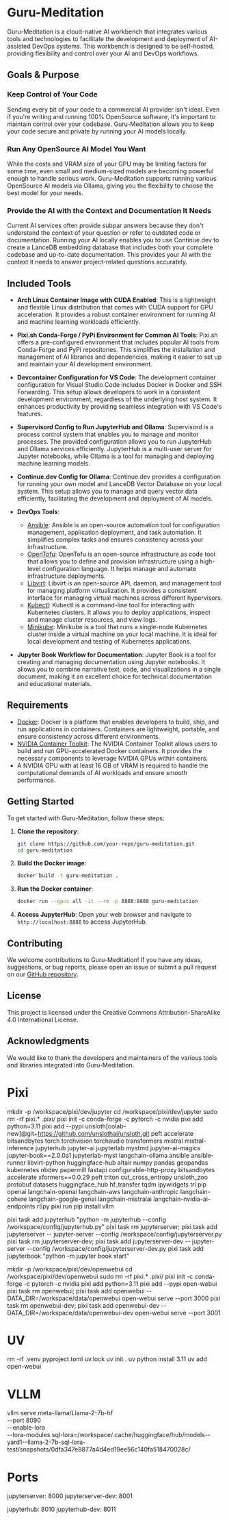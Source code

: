 # Guru-Meditation

Guru-Meditation is a cloud-native AI workbench that integrates various tools and technologies to facilitate the development and deployment of AI-assisted DevOps systems. This workbench is designed to be self-hosted, providing flexibility and control over your AI and DevOps workflows.

## Goals & Purpose

### Keep Control of Your Code

Sending every bit of your code to a commercial AI provider isn't ideal. Even if you're writing and running 100% OpenSource software, it's important to maintain control over your codebase. Guru-Meditation allows you to keep your code secure and private by running your AI models locally.

### Run Any OpenSource AI Model You Want

While the costs and VRAM size of your GPU may be limiting factors for some time, even small and medium-sized models are becoming powerful enough to handle serious work. Guru-Meditation supports running various OpenSource AI models via Ollama, giving you the flexibility to choose the best model for your needs.

### Provide the AI with the Context and Documentation It Needs

Current AI services often provide subpar answers because they don't understand the context of your question or refer to outdated code or documentation. Running your AI locally enables you to use Continue.dev to create a LanceDB embedding database that includes both your complete codebase and up-to-date documentation. This provides your AI with the context it needs to answer project-related questions accurately.

## Included Tools

- **Arch Linux Container Image with CUDA Enabled**: This is a lightweight and flexible Linux distribution that comes with CUDA support for GPU acceleration. It provides a robust container environment for running AI and machine learning workloads efficiently.

- **Pixi.sh Conda-Forge / PyPi Environment for Common AI Tools**: Pixi.sh offers a pre-configured environment that includes popular AI tools from Conda-Forge and PyPi repositories. This simplifies the installation and management of AI libraries and dependencies, making it easier to set up and maintain your AI development environment.

- **Devcontainer Configuration for VS Code**: The development container configuration for Visual Studio Code includes Docker in Docker and SSH Forwarding. This setup allows developers to work in a consistent development environment, regardless of the underlying host system. It enhances productivity by providing seamless integration with VS Code's features.

- **Supervisord Config to Run JupyterHub and Ollama**: Supervisord is a process control system that enables you to manage and monitor processes. The provided configuration allows you to run JupyterHub and Ollama services efficiently. JupyterHub is a multi-user server for Jupyter notebooks, while Ollama is a tool for managing and deploying machine learning models.

- **Continue.dev Config for Ollama**: Continue.dev provides a configuration for running your own model and LanceDB Vector Database on your local system. This setup allows you to manage and query vector data efficiently, facilitating the development and deployment of AI models.

- **DevOps Tools**:
  - [Ansible](https://www.ansible.com/): Ansible is an open-source automation tool for configuration management, application deployment, and task automation. It simplifies complex tasks and ensures consistency across your infrastructure.
  - [OpenTofu](https://opentofu.org/): OpenTofu is an open-source infrastructure as code tool that allows you to define and provision infrastructure using a high-level configuration language. It helps manage and automate infrastructure deployments.
  - [Libvirt](https://libvirt.org/): Libvirt is an open-source API, daemon, and management tool for managing platform virtualization. It provides a consistent interface for managing virtual machines across different hypervisors.
  - [Kubectl](https://kubernetes.io/docs/reference/kubectl/): Kubectl is a command-line tool for interacting with Kubernetes clusters. It allows you to deploy applications, inspect and manage cluster resources, and view logs.
  - [Minikube](https://minikube.sigs.k8s.io/docs/): Minikube is a tool that runs a single-node Kubernetes cluster inside a virtual machine on your local machine. It is ideal for local development and testing of Kubernetes applications.

- **Jupyter Book Workflow for Documentation**: Jupyter Book is a tool for creating and managing documentation using Jupyter notebooks. It allows you to combine narrative text, code, and visualizations in a single document, making it an excellent choice for technical documentation and educational materials.

## Requirements

- [Docker](https://www.docker.com/): Docker is a platform that enables developers to build, ship, and run applications in containers. Containers are lightweight, portable, and ensure consistency across different environments.
- [NVIDIA Container Toolkit](https://docs.nvidia.com/datacenter/cloud-native/container-toolkit/install-guide.html): The NVIDIA Container Toolkit allows users to build and run GPU-accelerated Docker containers. It provides the necessary components to leverage NVIDIA GPUs within containers.
- A NVIDIA GPU with at least 16 GB of VRAM is required to handle the computational demands of AI workloads and ensure smooth performance.


## Getting Started

To get started with Guru-Meditation, follow these steps:

1. **Clone the repository**:
    ```sh
    git clone https://github.com/your-repo/guru-meditation.git
    cd guru-meditation
    ```

2. **Build the Docker image**:
    ```sh
    docker build -t guru-meditation .
    ```

3. **Run the Docker container**:
    ```sh
    docker run --gpus all -it --rm -p 8888:8888 guru-meditation
    ```

4. **Access JupyterHub**:
    Open your web browser and navigate to `http://localhost:8888` to access JupyterHub.

## Contributing

We welcome contributions to Guru-Meditation! If you have any ideas, suggestions, or bug reports, please open an issue or submit a pull request on our [GitHub repository](https://github.com/your-repo/guru-meditation).

## License

This project is licensed under the Creative Commons Attribution-ShareAlike 4.0 International License.

## Acknowledgments

We would like to thank the developers and maintainers of the various tools and libraries integrated into Guru-Meditation.

# Pixi
mkdir -p /workspace/pixi/dev/jupyter
cd /workspace/pixi/dev/jupyter
sudo rm -rf pixi.* .pixi/
pixi init -c conda-forge -c pytorch -c nvidia
pixi add python=3.11
pixi add --pypi unsloth[colab-new]@git+https://github.com/unslothai/unsloth.git peft accelerate bitsandbytes torch torchvision torchaudio transformers mistral mistral-inference jupyterhub jupyter-ai jupyterlab mystmd jupyter-ai-magics jupyter-book==2.0.0a1  jupyterlab-myst langchain-ollama ansible ansible-runner libvirt-python huggingface-hub altair numpy pandas geopandas kubernetes nbdev papermill fastapi configurable-http-proxy bitsandbytes accelerate xformers==0.0.29 peft triton cut_cross_entropy unsloth_zoo protobuf datasets huggingface_hub hf_transfer tqdm ipywidgets trl pip openai langchain-openai langchain-aws langchain-anthropic langchain-cohere langchain-google-genai langchain-mistralai langchain-nvidia-ai-endpoints r5py
pixi run pip install vllm

pixi task add jupyterhub "python -m jupyterhub --config  /workspace/config/jupyterhub.py"
pixi task rm jupyterserver; pixi task add jupyterserver -- jupyter-server --config  /workspace/config/jupyterserver.py
pixi task rm jupyterserver-dev; pixi task add jupyterserver-dev -- jupyter-server --config  /workspace/config/jupyterserver-dev.py
pixi task add jupyterbook "python -m jupyter book start"

mkdir -p /workspace/pixi/dev/openwebui
cd /workspace/pixi/dev/openwebui
sudo rm -rf pixi.* .pixi/
pixi init -c conda-forge -c pytorch -c nvidia
pixi add python=3.11
pixi add --pypi open-webui
pixi task rm  openwebui; pixi task add openwebui -- DATA_DIR=/workspace/data/openwebui open-webui serve --port 3000
pixi task rm  openwebui-dev; pixi task add openwebui-dev -- DATA_DIR=/workspace/data/openwebui-dev open-webui serve --port 3001


# UV
rm -rf .venv pyproject.toml uv.lock 
uv init .
uv python install 3.11
uv add open-webui

# VLLM

vllm serve meta-llama/Llama-2-7b-hf \
    --port 8090 \
    --enable-lora \
    --lora-modules sql-lora=/workspace/.cache/huggingface/hub/models--yard1--llama-2-7b-sql-lora-test/snapshots/0dfa347e8877a4d4ed19ee56c140fa518470028c/

# Ports
jupyterserver: 8000
jupyterserver-dev: 8001

jupyterhub: 8010
jupyterhub-dev: 8011

